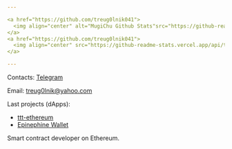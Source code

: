 ```yaml
---

<a href="https://github.com/treug0lnik041">
  <img align="center" alt="MugiChu Github Stats"src="https://github-readme-stats.vercel.app/api?username=treug0lnik041&show_icons=true&theme=dark" />
</a>
<a href="https://github.com/treug0lnik041">
  <img align="center" src="https://github-readme-stats.vercel.app/api/top-langs/?username=treug0lnik041&langs_count=8&layout=compact&theme=dark" />
</a>

---
```


Contacts:
[Telegram](https://t.me/treug0lnik)

Email: treug0lnik@yahoo.com

Last projects (dApps):
- [ttt-ethereum](https://ttt-ethereum.vercel.app/)
- [Epinephine Wallet](https://epinephrine-wallet.vercel.app/)

Smart contract developer on Ethereum.
